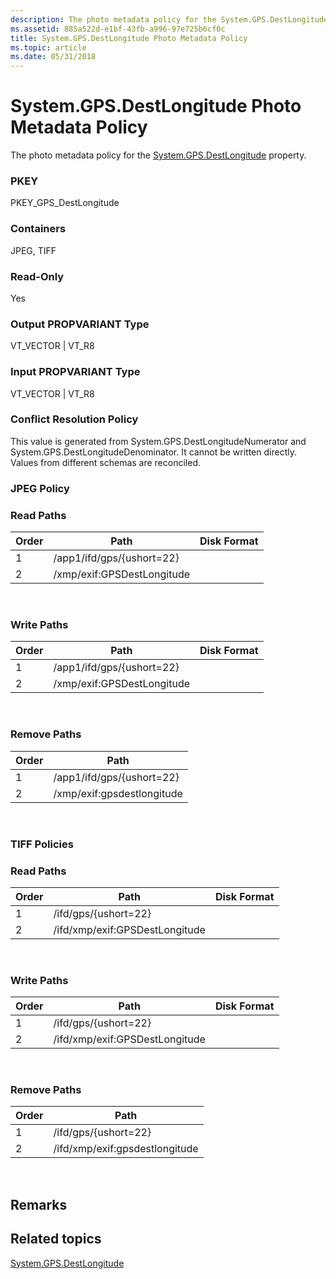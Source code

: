 ```yaml
---
description: The photo metadata policy for the System.GPS.DestLongitude property.
ms.assetid: 885a522d-e1bf-43fb-a996-97e725b6cf0c
title: System.GPS.DestLongitude Photo Metadata Policy
ms.topic: article
ms.date: 05/31/2018
---
```


# System.GPS.DestLongitude Photo Metadata Policy

The photo metadata policy for the [System.GPS.DestLongitude](../properties/props-system-gps-destlongitude.md) property.

### PKEY

PKEY\_GPS\_DestLongitude

### Containers

JPEG, TIFF

### Read-Only

Yes

### Output PROPVARIANT Type

VT\_VECTOR \| VT\_R8

### Input PROPVARIANT Type

VT\_VECTOR \| VT\_R8

### Conflict Resolution Policy

This value is generated from System.GPS.DestLongitudeNumerator and System.GPS.DestLongitudeDenominator. It cannot be written directly. Values from different schemas are reconciled.

### JPEG Policy

### Read Paths



| Order | Path                       | Disk Format |
|-------|----------------------------|-------------|
| 1     | /app1/ifd/gps/{ushort=22}  |             |
| 2     | /xmp/exif:GPSDestLongitude |             |



 

### Write Paths



| Order | Path                       | Disk Format |
|-------|----------------------------|-------------|
| 1     | /app1/ifd/gps/{ushort=22}  |             |
| 2     | /xmp/exif:GPSDestLongitude |             |



 

### Remove Paths



| Order | Path                       |
|-------|----------------------------|
| 1     | /app1/ifd/gps/{ushort=22}  |
| 2     | /xmp/exif:gpsdestlongitude |



 

### TIFF Policies

### Read Paths



| Order | Path                           | Disk Format |
|-------|--------------------------------|-------------|
| 1     | /ifd/gps/{ushort=22}           |             |
| 2     | /ifd/xmp/exif:GPSDestLongitude |             |



 

### Write Paths



| Order | Path                           | Disk Format |
|-------|--------------------------------|-------------|
| 1     | /ifd/gps/{ushort=22}           |             |
| 2     | /ifd/xmp/exif:GPSDestLongitude |             |



 

### Remove Paths



| Order | Path                           |
|-------|--------------------------------|
| 1     | /ifd/gps/{ushort=22}           |
| 2     | /ifd/xmp/exif:gpsdestlongitude |



 

## Remarks

## Related topics

<dl> <dt>

[System.GPS.DestLongitude](../properties/props-system-gps-destlongitude.md)
</dt> </dl>

 

 
